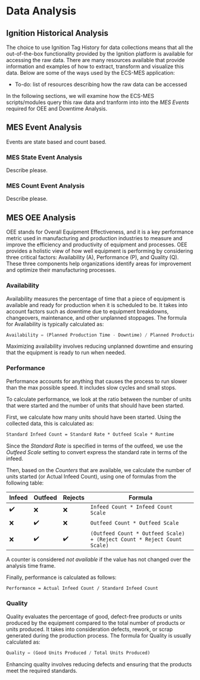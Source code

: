 # Data Analysis

## Ignition Historical Analysis

The choice to use Ignition Tag History for data collections means that all the out-of-the-box functionality provided by the Ignition platform is available for accessing the raw data. There are many resources available that provide information and examples of how to extract, transform and visualize this data.  Below are some of the ways used by the ECS-MES application:

- To-do: list of resources describing how the raw data can be accessed

In the following sections, we will examine how the ECS-MES scripts/modules query this raw data and tranform into into the *MES Events* required for OEE and Downtime Analysis.

## MES Event Analysis

Events are state based and count based.

### MES State Event Analysis

Describe please.

### MES Count Event Analysis

Describe please.

## MES OEE Analysis

OEE stands for Overall Equipment Effectiveness, and it is a key performance metric used in manufacturing and production industries to measure and improve the efficiency and productivity of equipment and processes. OEE provides a holistic view of how well equipment is performing by considering three critical factors: Availability (A), Performance (P), and Quality (Q). These three components help organizations identify areas for improvement and optimize their manufacturing processes.

### Availability

Availability measures the percentage of time that a piece of equipment is available and ready for production when it is scheduled to be. It takes into account factors such as downtime due to equipment breakdowns, changeovers, maintenance, and other unplanned stoppages. The formula for Availability is typically calculated as:

```python
Availability = (Planned Production Time - Downtime) / Planned Production Time
```

Maximizing availability involves reducing unplanned downtime and ensuring that the equipment is ready to run when needed.

### Performance

Performance accounts for anything that causes the process to run slower than the max possible speed. It includes slow cycles and small stops.

To calculate performance, we look at the ratio between the number of units that were started and the number of units that should have been started.

First, we calculate how many units should have been started. Using the collected data, this is calculated as:

```txt
Standard Infeed Count = Standard Rate * Outfeed Scale * Runtime
```

Since the *Standard Rate* is specified in terms of the outfeed, we use the *Outfeed Scale* setting to convert express the standard rate in terms of the infeed.

Then, based on the *Counters* that are available, we calculate the number of units started (or Actual Infeed Count), using one of formulas from the following table:

| Infeed | Outfeed | Rejects | Formula |
| ------ | ------- | ------- | ----------------------------- |
| :heavy_check_mark: | :x: | :x: | `Infeed Count * Infeed Count Scale` |
| :x: | :heavy_check_mark: | :x: | `Outfeed Count * Outfeed Scale` |
| :x: | :heavy_check_mark: | :heavy_check_mark: | `(Outfeed Count * Outfeed Scale) + (Reject Count * Reject Count Scale)` |

A counter is considered *not available* if the value has not changed over the analysis time frame.

Finally, performance is calculated as follows:

```txt
Performance = Actual Infeed Count / Standard Infeed Count
```

### Quality

Quality evaluates the percentage of good, defect-free products or units produced by the equipment compared to the total number of products or units produced. It takes into consideration defects, rework, or scrap generated during the production process. The formula for Quality is usually calculated as:

```python
Quality = (Good Units Produced / Total Units Produced)
```

Enhancing quality involves reducing defects and ensuring that the products meet the required standards.
